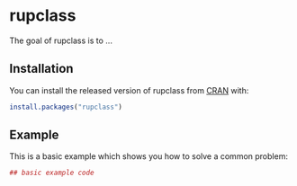 # rupclass

The goal of rupclass is to ...

## Installation

You can install the released version of rupclass from [CRAN](https://CRAN.R-project.org) with:

``` r
install.packages("rupclass")
```

## Example

This is a basic example which shows you how to solve a common problem:

``` r
## basic example code
```

